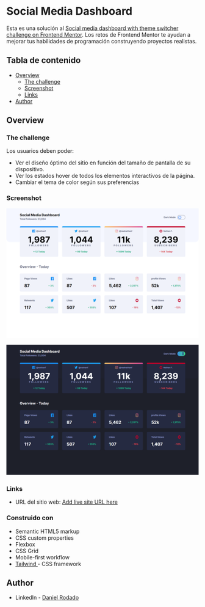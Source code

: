 # Social Media Dashboard

Esta es una solución al [Social media dashboard with theme switcher challenge on Frontend Mentor](https://www.frontendmentor.io/challenges/social-media-dashboard-with-theme-switcher-6oY8ozp_H). Los retos de Frontend Mentor te ayudan a mejorar tus habilidades de programación construyendo proyectos realistas.

## Tabla de contenido

-   [Overview](#overview)
    -   [The challenge](#the-challenge)
    -   [Screenshot](#screenshot)
    -   [Links](#links)
-   [Author](#author)

## Overview

### The challenge

Los usuarios deben poder:

-   Ver el diseño óptimo del sitio en función del tamaño de pantalla de su dispositivo.
-   Ver los estados hover de todos los elementos interactivos de la página.
-   Cambiar el tema de color según sus preferencias

### Screenshot

![](./public/dessing/Dashboard-light.png)

![](./public/dessing/Dashboard-dark.png)

### Links

- URL del sitio web: [Add live site URL here](https://your-live-site-url.com)

### Construido con

- Semantic HTML5 markup
- CSS custom properties
- Flexbox
- CSS Grid
- Mobile-first workflow
- [Tailwind ](https://tailwindcss.com/) - CSS framework

## Author

-   LinkedIn - [Daniel Rodado](https://www.linkedin.com/in/daniel-rodado-b24432210/)

